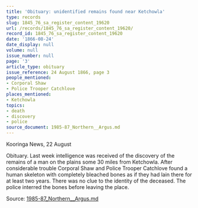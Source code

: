 ```yaml
---
title: 'Obituary: unidentified remains found near Ketchowla'
type: records
slug: 1845_76_sa_register_content_19620
url: /records/1845_76_sa_register_content_19620/
record_id: 1845_76_sa_register_content_19620
date: '1866-08-24'
date_display: null
volume: null
issue_number: null
page: '3'
article_type: obituary
issue_reference: 24 August 1866, page 3
people_mentioned:
- Corporal Shaw
- Police Trooper Catchlove
places_mentioned:
- Ketchowla
topics:
- death
- discovery
- police
source_document: 1985-87_Northern__Argus.md
---
```


Kooringa News, 22 August

Obituary.  Last week intelligence was received of the discovery of the remains of a man on the plains some 30 miles from Ketchowla.  After considerable trouble Corporal Shaw and Police Trooper Catchlove found a human skeleton with completely bleached bones as if they had lain there for at least two years.  There was no clue to the identity of the deceased.  The police interred the bones before leaving the place.

Source: [1985-87_Northern__Argus.md](/downloads/markdown/1985-87_Northern__Argus.md)
